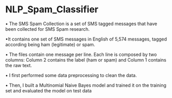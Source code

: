 # NLP_Spam_Classifier

•	The SMS Spam Collection is a set of SMS tagged messages that have been collected for SMS Spam research. 

•It contains one set of SMS messages in English of 5,574 messages, tagged according being ham (legitimate) or spam.

•	The files contain one message per line. Each line is composed by two columns: Column 2 contains the label (ham or spam) and Column 1 contains the raw text.

•	I first performed some data preprocessing to clean the data.

•	Then, I built a Multinomial Naive Bayes model and trained it on the training set and evaluated the model on test data

